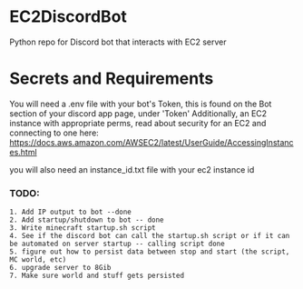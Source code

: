 # EC2DiscordBot
Python repo for Discord bot that interacts with EC2 server

# Secrets and Requirements
You will need a .env file with your bot's Token, this is found on the Bot section of your discord app page, under 'Token'
Additionally, an EC2 instance with appropriate perms, read about security for an EC2 and connecting to one here: https://docs.aws.amazon.com/AWSEC2/latest/UserGuide/AccessingInstances.html

you will also need an instance_id.txt file with your ec2 instance id


### TODO:

    1. Add IP output to bot --done
    2. Add startup/shutdown to bot -- done
    3. Write minecraft startup.sh script 
    4. See if the discord bot can call the startup.sh script or if it can be automated on server startup -- calling script done
    5. figure out how to persist data between stop and start (the script, MC world, etc)
    6. upgrade server to 8Gib
    7. Make sure world and stuff gets persisted